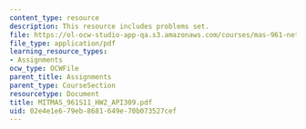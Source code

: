 ```yaml
---
content_type: resource
description: This resource includes problems set.
file: https://ol-ocw-studio-app-qa.s3.amazonaws.com/courses/mas-961-networks-complexity-and-its-applications-spring-2011/02e4e1e679eb8681649e70b073527cef_MITMAS_961S11_HW2_API309.pdf
file_type: application/pdf
learning_resource_types:
- Assignments
ocw_type: OCWFile
parent_title: Assignments
parent_type: CourseSection
resourcetype: Document
title: MITMAS_961S11_HW2_API309.pdf
uid: 02e4e1e6-79eb-8681-649e-70b073527cef
---
```

